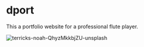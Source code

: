 # dport
This a portfolio website for a professional flute player. 

![terricks-noah-QhyzMkkbjZU-unsplash](https://user-images.githubusercontent.com/44280043/81518806-3fa72d00-930d-11ea-960e-251f24ecac53.jpg)
